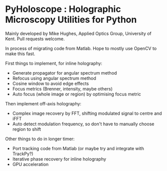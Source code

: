 # PyHoloscope : Holographic Microscopy Utilities for Python
Mainly developed by Mike Hughes, Applied Optics Group, University of Kent. Pull requests welcome.

In process of migrating code from Matlab. Hope to mostly use OpenCV to make this fast. 

First things to implement, for inline holography:
* Generate propagator for angular spectrum method
* Refocus using angular spectrum method
* Cosine window to avoid edge effects
* Focus metrics (Brenner, intensity, maybe others)
* Auto focus (whole image or region) by optimising focus metric

Then implement off-axis holography:
* Complex image recovery by FFT, shifting modulated signal to centre and iFFT
* Auto detect modulation frequency, so don't have to manually choose region to shift

Other things to do in longer timer:
* Port tracking code from Matlab (or maybe try and integrate with TrackPy?)
* Iterative phase recovery for inline holography
* GPU acceleration
